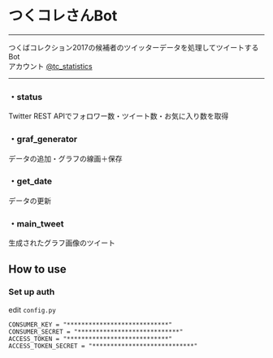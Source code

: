 # つくコレさんBot
---
つくばコレクション2017の候補者のツイッターデータを処理してツイートするBot  
アカウント [@tc_statistics](https://twitter.com/tc_statistics?s=09)

---
### ・status
Twitter REST APIでフォロワー数・ツイート数・お気に入り数を取得

### ・graf_generator
データの追加・グラフの線画＋保存

### ・get_date
データの更新

### ・main_tweet
生成されたグラフ画像のツイート


## How to use
###  Set up auth
edit `config.py`
```
CONSUMER_KEY = "****************************"
CONSUMER_SECRET = "****************************"
ACCESS_TOKEN = "****************************"
ACCESS_TOKEN_SECRET = "****************************"
```
